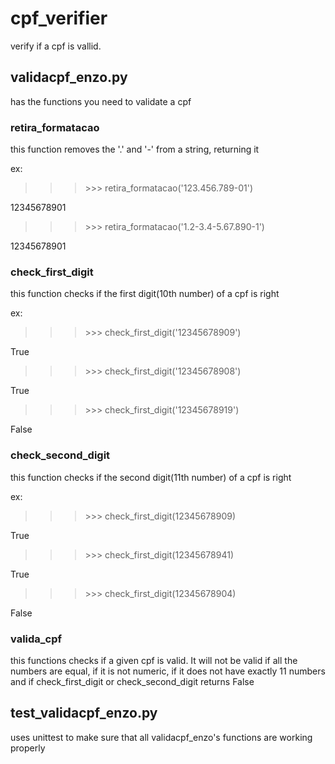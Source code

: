 # cpf_verifier
verify if a cpf is vallid.

## validacpf_enzo.py
has the functions you need to validate a cpf

### retira_formatacao
this function removes the '.' and '-' from a string, returning it

ex:

>>> \>>> retira_formatacao('123.456.789-01')

12345678901

>>> \>>> retira_formatacao('1.2-3.4-5.67.890-1')

12345678901

### check_first_digit
this function checks if the first digit(10th number) of a cpf is right

ex:

>>> \>>> check_first_digit('12345678909')

True

>>> \>>> check_first_digit('12345678908')

True

>>> \>>> check_first_digit('12345678919')

False

### check_second_digit
this function checks if the second digit(11th number) of a cpf is right

ex:

>>> \>>> check_first_digit(12345678909)

True

>>> \>>> check_first_digit(12345678941)

True

>>> \>>> check_first_digit(12345678904)

False

### valida_cpf
this functions checks if a given cpf is valid.
It will not be valid if all the numbers are equal, if it is not numeric, if it does not have exactly 11 numbers and if check_first_digit or check_second_digit returns False


## test_validacpf_enzo.py
uses unittest to make sure that all validacpf_enzo's functions are working properly

